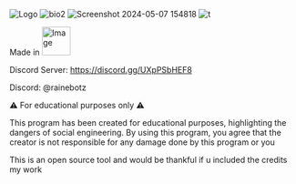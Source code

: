
![Logo](https://github.com/Rainebott/Rainebotz-Discord-Nuker/assets/167005580/a3ee7280-a531-480e-af42-fb6acc82713c)
![bio2](https://github.com/Rainebott/Rainebotz-Discord-Nuker/assets/167005580/1a1ca4e5-5328-4fca-b692-3409bd79e8a9)
![Screenshot 2024-05-07 154818](https://github.com/Rainebott/Rainebotz-Discord-Nuker/assets/167005580/3f208ea8-9f59-4060-af7c-15cc92719dc8)
![t](https://github.com/Rainebott/Rainebotz-Discord-Nuker/assets/167005580/af5acb8c-5a57-4766-ac79-db49d26411b7)

Made in <img src="https://github.com/Rainebott/Rainebotz-Discord-Nuker/assets/167005580/c948ff92-28a7-4c1a-b660-4570d742d677" alt="Image" width="50" height="50">

Discord Server: https://discord.gg/UXpPSbHEF8

Discord: @rainebotz

⚠️ For educational purposes only ⚠️

This program has been created for educational purposes, highlighting the dangers of social engineering.
By using this program, you agree that the creator is not responsible for any damage done by this program or you

This is an open source tool and would be thankful if u included the credits my work 
